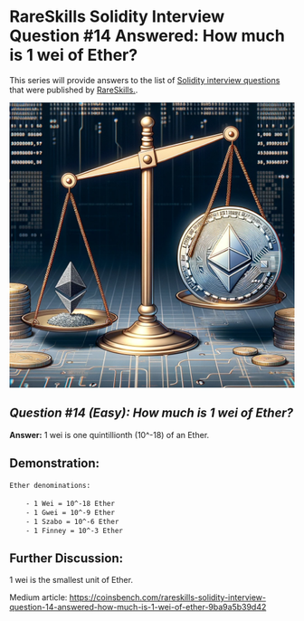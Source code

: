 # RareSkills Solidity Interview Question #14 Answered: How much is 1 wei of Ether?

This series will provide answers to the list of [Solidity interview questions](https://www.rareskills.io/post/solidity-interview-questions) that were published by [RareSkills.](https://www.rareskills.io/).

![Alt text](media/Question_14.png)

## *Question #14 (Easy): How much is 1 wei of Ether?*

**Answer:** 1 wei is one quintillionth (10^-18) of an Ether.

## Demonstration:

```
Ether denominations:

    - 1 Wei = 10^-18 Ether
    - 1 Gwei = 10^-9 Ether
    - 1 Szabo = 10^-6 Ether
    - 1 Finney = 10^-3 Ether
```

## Further Discussion:

1 wei is the smallest unit of Ether.

Medium article: https://coinsbench.com/rareskills-solidity-interview-question-14-answered-how-much-is-1-wei-of-ether-9ba9a5b39d42